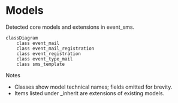 # Models

Detected core models and extensions in event_sms.

```mermaid
classDiagram
    class event_mail
    class event_mail_registration
    class event_registration
    class event_type_mail
    class sms_template
```

Notes
- Classes show model technical names; fields omitted for brevity.
- Items listed under _inherit are extensions of existing models.
